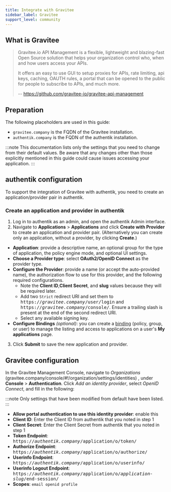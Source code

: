 ```yaml
---
title: Integrate with Gravitee
sidebar_label: Gravitee
support_level: community
---
```


## What is Gravitee

> Gravitee.io API Management is a flexible, lightweight and blazing-fast Open Source solution that helps your organization control who, when and how users access your APIs.
>
> It offers an easy to use GUI to setup proxies for APIs, rate limiting, api keys, caching, OAUTH rules, a portal that can be opened to the public for people to subscribe to APIs, and much more.
>
> -- https://github.com/gravitee-io/gravitee-api-management

## Preparation

The following placeholders are used in this guide:

- `gravitee.company` is the FQDN of the Gravitee installation.
- `authentik.company` is the FQDN of the authentik installation.

:::note
This documentation lists only the settings that you need to change from their default values. Be aware that any changes other than those explicitly mentioned in this guide could cause issues accessing your application.
:::

## authentik configuration

To support the integration of Gravitee with authentik, you need to create an application/provider pair in authentik.

### Create an application and provider in authentik

1. Log in to authentik as an admin, and open the authentik Admin interface.
2. Navigate to **Applications** > **Applications** and click **Create with Provider** to create an application and provider pair. (Alternatively you can create only an application, without a provider, by clicking **Create**.)

- **Application**: provide a descriptive name, an optional group for the type of application, the policy engine mode, and optional UI settings.
- **Choose a Provider type**: select **OAuth2/OpenID Connect** as the provider type.
- **Configure the Provider**: provide a name (or accept the auto-provided name), the authorization flow to use for this provider, and the following required configurations.
    - Note the **Client ID**,**Client Secret**, and **slug** values because they will be required later.
    - Add two `Strict` redirect URI and set them to <kbd>https://<em>gravitee.company</em>/user/login</kbd> and <kbd>https://<em>gravitee.company</em>/console/</kbd>. Ensure a trailing slash is present at the end of the second redirect URI.
    - Select any available signing key.
- **Configure Bindings** _(optional)_: you can create a [binding](/docs/add-secure-apps/flows-stages/bindings/) (policy, group, or user) to manage the listing and access to applications on a user's **My applications** page.

3. Click **Submit** to save the new application and provider.

## Gravitee configuration

In the Gravitee Management Console, navigate to _Organizations_ (gravitee.company/console/#!/organization/settings/identities) , under **Console** > **Authentication**. Click _Add an identity provider_, select _OpenID Connect_, and fill in the following:

:::note
Only settings that have been modified from default have been listed.
:::

- **Allow portal authentication to use this identity provider**: enable this
- **Client ID**: Enter the Client ID from authentik that you noted in step 1
- **Client Secret**: Enter the Client Secret from authentik that you noted in step 1
- **Token Endpoint**: <kbd>https://<em>authentik.company</em>/application/o/token/</kbd>
- **Authorize Endpoint**: <kbd>https://<em>authentik.company</em>/application/o/authorize/</kbd>
- **Userinfo Endpoint**: <kbd>https://<em>authentik.company</em>/application/o/userinfo/</kbd>
- **Userinfo Logout Endpoint**: <kbd>https://<em>authentik.company</em>/application/o/<em>application-slug</em>/end-session/</kbd>
- **Scopes**: `email openid profile`
